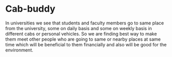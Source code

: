 # Cab-buddy
In universities we see that students and faculty members go to same place from the university, some on daily basis and some on weekly basis in different cabs or personal vehicles. So we are finding best way to make them meet other people who are going to same or nearby places at same time which will be beneficial to them financially and also will be good for the environment.
